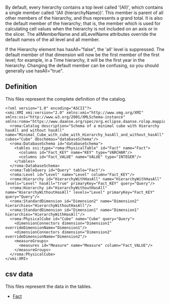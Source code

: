 By default, every hierarchy contains a top level called '(All)',
which contains a single member called '(All {hierarchyName})'.
This member is parent of all other members of the hierarchy, and thus represents a grand total.
It is also the default member of the hierarchy; that is, the member which is used for
calculating cell values when the hierarchy is not included on an axis or in the slicer.
The allMemberName and allLevelName attributes override the default names of the all level
and all member.

If the Hierarchy element has hasAll="false", the 'all' level is suppressed.
The default member of that dimension will now be the first member of the first level;
for example, in a Time hierarchy, it will be the first year in the hierarchy.
Changing the default member can be confusing, so you should generally use hasAll="true".



## Definition

This files represent the complete definition of the catalog.

```xmi
<?xml version="1.0" encoding="ASCII"?>
<xmi:XMI xmi:version="2.0" xmlns:xmi="http://www.omg.org/XMI" xmlns:xsi="http://www.w3.org/2001/XMLSchema-instance" xmlns:roma="https://www.daanse.org/spec/org.eclipse.daanse.rolap.mapping">
  <roma:Catalog description="Schema of a minimal cube with Hierarchy hasAll and without hasAll" name="Minimal_Cube_with_cube_with_Hierarchy_hasAll_and_without_hasAll" cubes="Cube" dbschemas="databaseSchema"/>
  <roma:DatabaseSchema id="databaseSchema">
    <tables xsi:type="roma:PhysicalTable" id="Fact" name="Fact">
      <columns id="Fact_KEY" name="KEY" type="VARCHAR"/>
      <columns id="Fact_VALUE" name="VALUE" type="INTEGER"/>
    </tables>
  </roma:DatabaseSchema>
  <roma:TableQuery id="Query" table="Fact"/>
  <roma:Level id="Level" name="Level" column="Fact_KEY"/>
  <roma:Hierarchy id="HierarchyWithHasAll" name="HierarchyWithHasAll" levels="Level" hasAll="true" primaryKey="Fact_KEY" query="Query"/>
  <roma:Hierarchy id="HierarchyWithoutHasAll" name="HierarchyWithoutHasAll" levels="Level" primaryKey="Fact_KEY" query="Query"/>
  <roma:StandardDimension id="Dimension2" name="Dimension2" hierarchies="HierarchyWithoutHasAll"/>
  <roma:StandardDimension id="Dimension1" name="Dimension1" hierarchies="HierarchyWithHasAll"/>
  <roma:PhysicalCube id="Cube" name="Cube" query="Query">
    <dimensionConnectors dimension="Dimension1" overrideDimensionName="Dimension1"/>
    <dimensionConnectors dimension="Dimension2" overrideDimensionName="Dimension2"/>
    <measureGroups>
      <measures id="Measure" name="Measure" column="Fact_VALUE"/>
    </measureGroups>
  </roma:PhysicalCube>
</xmi:XMI>

```
## csv data


This files represent the data in the tables.

- [Fact](./data/Fact.csv)

